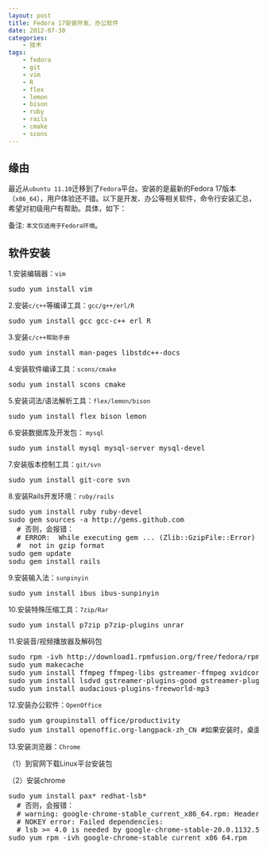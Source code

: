 ```yaml
---
layout: post
title: Fedora 17安装开发、办公软件
date: 2012-07-30
categories:
    - 技术
tags:
    - fedora
    - git
    - vim
    - R
    - flex
    - lemon
    - bison
    - ruby
    - rails
    - cmake
    - scons
---
```

## 缘由

最近从`ubuntu 11.10`迁移到了`Fedora`平台。安装的是最新的Fedora 17版本（`x86_64`），用户体验还不错。以下是开发、办公等相关软件，命令行安装汇总，希望对初级用户有帮助。具体，如下：

备注: `本文仅适用于Fedora环境`。

## 软件安装

1.安装编辑器：`vim`
<pre class="prettyprint linenums">
sudo yum install vim
</pre>

2.安装`c/c++`等编译工具：`gcc/g++/erl/R`
<pre class="prettyprint linenums">
sudo yum install gcc gcc-c++ erl R 
</pre>

3.安装`c/c++帮助手册`
<pre class="prettyprint linenums">
sudo yum install man-pages libstdc++-docs
</pre>

4.安装软件编译工具：`scons/cmake`
<pre class="prettyprint linenums">
sodu yum install scons cmake
</pre>

5.安装词法/语法解析工具：`flex/lemon/bison`
<pre class="prettyprint linenums">
sudo yum install flex bison lemon
</pre>

6.安装数据库及开发包： `mysql`
<pre class="prettyprint linenums">
sudo yum install mysql mysql-server mysql-devel 
</pre>

7.安装版本控制工具：`git/svn`
<pre class="prettyprint linenums">
sudo yum install git-core svn
</pre>

8.安装Rails开发环境：`ruby/rails`
<pre class="prettyprint linenums">
sudo yum install ruby ruby-devel
sudo gem sources -a http://gems.github.com
  # 否则，会报错：
  # ERROR:  While executing gem ... (Zlib::GzipFile::Error)
  #  not in gzip format 
sudo gem update
sodu gem install rails
</pre>

9.安装输入法：`sunpinyin`
<pre class="prettyprint linenums">
sudo yum install ibus ibus-sunpinyin
</pre>

10.安装特殊压缩工具：`7zip/Rar`
<pre class="prettyprint linenums">
sudo yum install p7zip p7zip-plugins unrar
</pre>

11.安装音/视频播放器及解码包
<pre class="prettyprint linenums">
sudo rpm -ivh http://download1.rpmfusion.org/free/fedora/rpmfusion-free-release-stable.noarch.rpm
sudo yum makecache
sudo yum install ffmpeg ffmpeg-libs gstreamer-ffmpeg xvidcore libdvdread libdvdnav 
sudo yum install lsdvd gstreamer-plugins-good gstreamer-plugins-bad gstreamer-plugins-ugly
sudo yum install audacious-plugins-freeworld-mp3
</pre>

12.安装办公软件：`OpenOffice`
<pre class="prettyprint linenums">
sudo yum groupinstall office/productivity
sudo yum install openoffic.org-langpack-zh_CN #如果安装时，桌面已是中文了，那不用执行此操作
</pre>

13.安装浏览器：`Chrome`

（1）到官网下载Linux平台安装包

（2）安装chrome
<pre class="prettyprint linenums">
sudo yum install pax* redhat-lsb*
  # 否则，会报错：
  # warning: google-chrome-stable_current_x86_64.rpm: Header V4 DSA/SHA1 Signature, key ID 7fac5991: 
  # NOKEY error: Failed dependencies:
  # lsb >= 4.0 is needed by google-chrome-stable-20.0.1132.57-145807.x86_64
sudo yum rpm -ivh google-chrome-stable_current_x86_64.rpm
</pre>


